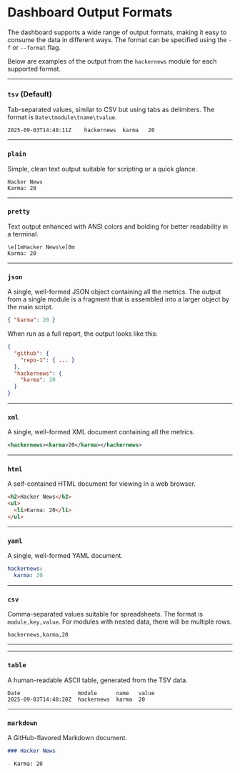 # Dashboard Output Formats

The dashboard supports a wide range of output formats, making it easy to consume the data in different ways. The format can be specified using the `-f` or `--format` flag.

Below are examples of the output from the `hackernews` module for each supported format.

---

### `tsv` (Default)

Tab-separated values, similar to CSV but using tabs as delimiters. The format is `Date\tmodule\tname\tvalue`.

```tsv
2025-09-03T14:48:11Z	hackernews	karma	20
```

---

### `plain`

Simple, clean text output suitable for scripting or a quick glance.

```text
Hacker News
Karma: 20
```

---

### `pretty`

Text output enhanced with ANSI colors and bolding for better readability in a terminal.

```text
\e[1mHacker News\e[0m
Karma: 20
```

---

### `json`

A single, well-formed JSON object containing all the metrics. The output from a single module is a fragment that is assembled into a larger object by the main script.

```json
{ "karma": 20 }
```

When run as a full report, the output looks like this:

```json
{
  "github": {
    "repo-1": { ... }
  },
  "hackernews": {
    "karma": 20
  }
}
```

---

### `xml`

A single, well-formed XML document containing all the metrics.

```xml
<hackernews><karma>20</karma></hackernews>
```

---

### `html`

A self-contained HTML document for viewing in a web browser.

```html
<h2>Hacker News</h2>
<ul>
  <li>Karma: 20</li>
</ul>
```

---

### `yaml`

A single, well-formed YAML document.

```yaml
hackernews:
  karma: 20
```

---

### `csv`

Comma-separated values suitable for spreadsheets. The format is `module,key,value`. For modules with nested data, there will be multiple rows.

```csv
hackernews,karma,20
```

---

---

### `table`

A human-readable ASCII table, generated from the TSV data.

```
Date                  module      name   value
2025-09-03T14:48:20Z  hackernews  karma  20
```

---

### `markdown`

A GitHub-flavored Markdown document.

```markdown
### Hacker News

- Karma: 20
```
